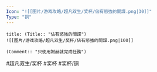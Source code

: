 ```yaml
---
Icon: "![[图片/游戏攻略/超凡双生/奖杯/佔有慾強的間諜.png|30]]"
Type: "铜"
---
```

```ad-common-bronze-trophy
title: (Title:: "佔有慾強的間諜")
![[图片/游戏攻略/超凡双生/奖杯/佔有慾強的間諜.png|100]]

(Comment:: "只使用謝赫就完成任務")
```

#超凡双生/奖杯 #奖杯 #奖杯/铜
